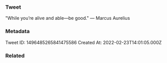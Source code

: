### Tweet
"While you’re alive and able—be good." — Marcus Aurelius

### Metadata
Tweet ID: 1496485265841475586
Created At: 2022-02-23T14:01:05.000Z

### Related

